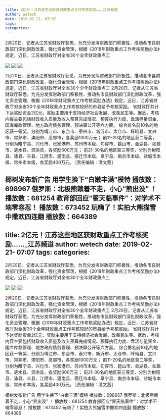 ```yaml
---
title: 2亿元！江苏这些地区获财政重点工作考核奖励……_江苏频道
author: wetech
date: 2019-02-21- 07:07
tags: 
categories: 
---
```

2月20日，记者从江苏省财政厅获悉，为充分发挥财政部门积极性，推动各市县财政部门深化财政改革，强化资金管理，根据《2018年财政重点工作考核奖励办法》规定，近日，江苏省财政厅对全省30个全年财政重点工
<!-- more -->
                
<img align="center" border="0" src="http://p2.ifengimg.com/a/2019_08/c77e197ecbf7104_size46_w640_h473.jpg" />
                
<img align="center" border="0" src="http://p0.ifengimg.com/a/2019_08/a1f5e0783403a54_size123_w640_h410.jpg" />
                
<img align="center" border="0" src="http://p2.ifengimg.com/a/2016/0810/204c433878d5cf9size1_w16_h16.png" />
            
2月20日，记者从江苏省财政厅获悉，为充分发挥财政部门积极性，推动各市县财政部门深化财政改革，强化资金管理，根据《2018年财政重点工作考核奖励办法》规定，近日，江苏省财政厅对全省30个全年财政重点工
2月20日，记者从江苏省财政厅获悉，为充分发挥财政部门积极性，推动各市县财政部门深化财政改革，强化资金管理，根据《2018年财政重点工作考核奖励办法》规定，近日，江苏省财政厅对全省30个全年财政重点工作考核较好的市县给予考核奖励。
省财政厅共计下达奖励资金2亿元，奖励主要用于支持经济社会发展、改善民生等。据悉，考核内容主要包括财政收入质量及收入预算完成情况、预算执行力度、盘活存量资金、国库库款管理、地方政府债务管理、预决算公开等六方面。
综合排名前10名的地区获一等奖，分别为靖江市、东台市、泰兴市、新沂市、太仓市、盱眙县、宜兴市、常熟市、溧阳市、高邮市，各奖励1000万元；
前11-20名的地区获二等奖，分别为睢宁县、兴化市、张家港市、苏州市本级、句容市、昆山市、金湖县、如皋市、涟水县、泗洪县，各奖励600万元；
前21-30名的地区获三等奖，分别为射阳县、沛县、丰县、江阴市、灌南县、宿迁市本级、阜宁县、南京市本级、盐城市本级、常州市本级，各奖励400万元。
[责任编辑：潘文茜]
            
椰树发布新广告 用学生换下“白嫩丰满”模特
播放数：698967
俄罗斯：北极熊赖着不走，小心“熊出没” ！
播放数：681254
教育部回应“翟天临事件”：对学术不端零容忍！
播放数：673452
玩嗨了！实拍大熊猫雪中撒欢四连翻
播放数：664389
---
title: 2亿元！江苏这些地区获财政重点工作考核奖励……_江苏频道
author: wetech
date: 2019-02-21- 07:07
tags: 
categories: 
---
2月20日，记者从江苏省财政厅获悉，为充分发挥财政部门积极性，推动各市县财政部门深化财政改革，强化资金管理，根据《2018年财政重点工作考核奖励办法》规定，近日，江苏省财政厅对全省30个全年财政重点工
<!-- more -->
                
<img align="center" border="0" src="http://p2.ifengimg.com/a/2019_08/c77e197ecbf7104_size46_w640_h473.jpg" />
                
<img align="center" border="0" src="http://p0.ifengimg.com/a/2019_08/a1f5e0783403a54_size123_w640_h410.jpg" />
                
<img align="center" border="0" src="http://p2.ifengimg.com/a/2016/0810/204c433878d5cf9size1_w16_h16.png" />
            
2月20日，记者从江苏省财政厅获悉，为充分发挥财政部门积极性，推动各市县财政部门深化财政改革，强化资金管理，根据《2018年财政重点工作考核奖励办法》规定，近日，江苏省财政厅对全省30个全年财政重点工
2月20日，记者从江苏省财政厅获悉，为充分发挥财政部门积极性，推动各市县财政部门深化财政改革，强化资金管理，根据《2018年财政重点工作考核奖励办法》规定，近日，江苏省财政厅对全省30个全年财政重点工作考核较好的市县给予考核奖励。
省财政厅共计下达奖励资金2亿元，奖励主要用于支持经济社会发展、改善民生等。据悉，考核内容主要包括财政收入质量及收入预算完成情况、预算执行力度、盘活存量资金、国库库款管理、地方政府债务管理、预决算公开等六方面。
综合排名前10名的地区获一等奖，分别为靖江市、东台市、泰兴市、新沂市、太仓市、盱眙县、宜兴市、常熟市、溧阳市、高邮市，各奖励1000万元；
前11-20名的地区获二等奖，分别为睢宁县、兴化市、张家港市、苏州市本级、句容市、昆山市、金湖县、如皋市、涟水县、泗洪县，各奖励600万元；
前21-30名的地区获三等奖，分别为射阳县、沛县、丰县、江阴市、灌南县、宿迁市本级、阜宁县、南京市本级、盐城市本级、常州市本级，各奖励400万元。
[责任编辑：潘文茜]
            
椰树发布新广告 用学生换下“白嫩丰满”模特
播放数：698967
俄罗斯：北极熊赖着不走，小心“熊出没” ！
播放数：681254
教育部回应“翟天临事件”：对学术不端零容忍！
播放数：673452
玩嗨了！实拍大熊猫雪中撒欢四连翻
播放数：664389
